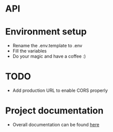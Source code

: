 # API

# Environment setup
- Rename the .env.template to .env
- Fill the variables
- Do your magic and have a coffee :)

# TODO
- Add production URL to enable CORS properly

# Project documentation
- Overall documentation can be found [here](https://github.com/IT-in-Canada/adoptmyshop-docs)
